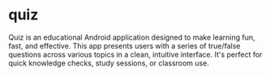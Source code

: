 # quiz
Quiz is an educational Android application designed to make learning fun, fast, and effective. This app presents users with a series of true/false questions across various topics in a clean, intuitive interface. It's perfect for quick knowledge checks, study sessions, or classroom use.
